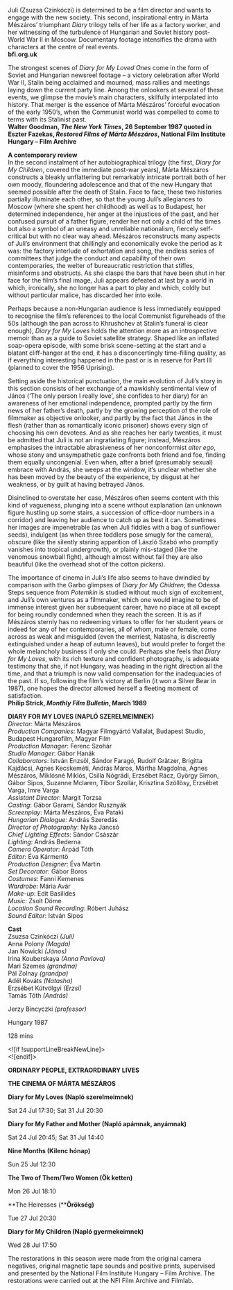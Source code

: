 

Juli (Zsuzsa Czinkóczi) is determined to be a film director and wants to engage with the new society. This second, inspirational entry in Márta Mészáros’ triumphant _Diary_ trilogy tells of her life as a factory worker, and her witnessing of the turbulence of Hungarian and Soviet history post-World War II in Moscow. Documentary footage intensifies the drama with characters at the centre of real events.<br>
**bfi.org.uk**

The strongest scenes of _Diary for My Loved Ones_ come in the form of Soviet and Hungarian newsreel footage – a victory celebration after World War II, Stalin being acclaimed and mourned, mass rallies and meetings laying down the current party line. Among the onlookers at several of these events, we glimpse the movie’s main characters, skilfully interpolated into history.  That merger is the essence of Márta Mészáros’ forceful evocation of the early 1950’s, when the Communist world was compelled to come to terms with its Stalinist past.<br>
**Walter Goodman, _The New York Times_, 26 September 1987 quoted in Eszter Fazekas, _Restored Films of Márta Mészáros_, National Film Institute Hungary – Film Archive**

**A contemporary review**<br>
In the second instalment of her autobiographical trilogy (the first, _Diary for My Children_, covered the immediate post-war years), Márta Mészáros constructs a bleakly unflattering but remarkably intricate portrait both of her own moody, floundering adolescence and that of the new Hungary that seemed possible after the death of Stalin. Face to face, these two histories partially illuminate each other, so that the young Juli’s allegiances to Moscow (where she spent her childhood) as well as to Budapest, her determined independence, her anger at the injustices of the past, and her confused pursuit of a father figure, render her not only a child of the times but also a symbol of an uneasy and unreliable nationalism, fiercely self-critical but with no clear way ahead. Mészáros reconstructs many aspects of Juli’s environment that chillingly and economically evoke the period as it was: the factory interlude of exhortation and song, the endless series of committees that judge the conduct and capability of their own contemporaries, the welter of bureaucratic restriction that stifles, misinforms and obstructs. As she clasps the bars that have been shut in her face for the film’s final image, Juli appears defeated at last by a world in which, ironically, she no longer has a part to play and which, coldly but without particular malice, has discarded her into exile.

Perhaps because a non-Hungarian audience is less immediately equipped to recognise the film’s references to the local Communist figureheads of the 50s (although the pan across to Khrushchev at Stalin’s funeral is clear enough), _Diary for My Loves_ holds the attention more as an introspective memoir than as a guide to Soviet satellite strategy. Shaped like an inflated soap-opera episode, with some brisk scene-setting at the start and a blatant cliff-hanger at the end, it has a disconcertingly time-filling quality, as if everything interesting happened in the past or is in reserve for Part III (planned to cover the 1956 Uprising).

Setting aside the historical punctuation, the main evolution of Juli’s story in this section consists of her exchange of a mawkishly sentimental view of János (‘The only person I really love’, she confides to her diary) for an awareness of her emotional independence, prompted partly by the firm news of her father’s death, partly by the growing perception of the role of filmmaker as objective onlooker, and partly by the fact that János in the flesh (rather than as romantically iconic prisoner) shows every sign of choosing his own devotees. And as she reaches her early twenties, it must be admitted that Juli is not an ingratiating figure; instead, Mészáros emphasises the intractable abrasiveness of her nonconformist _alter ego_, whose stony and unsympathetic gaze confronts both friend and foe, finding them equally uncongenial. Even when, after a brief (presumably sexual) embrace with András, she weeps at the window, it’s unclear whether she has been moved by the beauty of the experience, by disgust at her weakness, or by guilt at having betrayed János.

Disinclined to overstate her case, Mészáros often seems content with this kind of vagueness, plunging into a scene without explanation (an unknown figure hustling up some stairs, a succession of office-door numbers in a corridor) and leaving her audience to catch up as best it can. Sometimes her images are impenetrable (as when Juli fiddles with a bag of sunflower seeds), indulgent (as when three toddlers pose smugly for the camera), obscure (like the silently staring apparition of László Szabó who promptly vanishes into tropical undergrowth), or plainly mis-staged (like the venomous snowball fight), although almost without fail they are also beautiful (like the overhead shot of the cotton pickers).

The importance of cinema in Juli’s life also seems to have dwindled by comparison with the Garbo glimpses of _Diary for My Children_; the Odessa Steps sequence from _Potemkin_ is studied without much sign of excitement, and Juli’s own ventures as a filmmaker, which one would imagine to be of immense interest given her subsequent career, have no place at all except for being roundly condemned when they reach the screen. It is as if Mészáros sternly has no redeeming virtues to offer for her student years or indeed for any of her contemporaries, all of whom, male or female, come across as weak and misguided (even the merriest, Natasha, is discreetly extinguished under a heap of autumn leaves), but would prefer to forget the whole melancholy business if only she could. Perhaps she feels that _Diary for My Loves_, with its rich texture and confident photography, is adequate testimony that she, if not Hungary, was heading in the right direction all the time, and that a triumph is now valid compensation for the inadequacies of the past. If so, following the film’s victory at Berlin (it won a Silver Bear in 1987), one hopes the director allowed herself a fleeting moment of satisfaction.<br>
**Philip Strick, _Monthly Film Bulletin_, March 1989**

 **DIARY FOR MY LOVES (NAPLÓ SZERELMEIMNEK)**<br>
_Director_: Márta Mészáros  
_Production Companies_: Magyar Filmgyártó Vallalat, Budapest Studio, Budapest Hungarofilm, Magyar Film  
_Production Manager_: Ferenc Szohár  
_Studio Manager_: Gábor Hanák  
_Collaborators_: István Enzsöl, Sándor Faragó, Rudolf Grätzer, Brigitta Kajdácsi, Agnes Kecskeméti, András Maros, Mártha Magdolna, Agnes Mészáros, Miklósné Miklós, Csilla Nógrádi, Erzsébet Rácz, György Simon, Gábor Sipos, Suzanne Mclaren, Tibor Szollár, Krisztina Szöllösy, Erzsébet Varga, Imre Varga  
_Assistant Director_: Margit Torzsa  
_Casting_: Gábor Garami, Sándor Rusznyák  
_Screenplay_: Márta Mészáros, Éva Pataki  
_Hungarian Dialogue_: András Szeredás  
_Director of Photography_: Nyika Jancsó  
_Chief Lighting Effects_: Sándor Császár  
_Lighting_: András Bederna  
_Camera Operator_: Árpád Tóth  
_Editor_: Éva Kármentö  
_Production Designer_: Éva Martin  
_Set Decorator_: Gábor Boros  
_Costumes_: Fanni Kemenes  
_Wardrobe_: Mária Avár  
_Make-up_: Edit Basilides  
_Music_: Zsolt Döme  
_Location Sound Recording_: Róbert Juhász  
_Sound Editor_: István Sipos<br>

**Cast**<br>
Zsuzsa Czinkóczi _(Juli)_  
Anna Polony _(Magda)_  
Jan Nowicki _(János)_  
Irina Kouberskaya _(Anna Pavlova)_  
Mari Szemes _(grandma)_  
Pál Zolnay _(grandpa)_  
Adél Kováts _(Natasha)_  
Erzsébet Kútvölgyi _(Erzsi)_  
Tamás Tóth _(András)_<br>

Jerzy Bincyczki _(professor)_

Hungary 1987

128 mins

  
<![if !supportLineBreakNewLine]>  
<![endif]>

**ORDINARY PEOPLE, EXTRAORDINARY LIVES**

**THE CINEMA OF MÁRTA MÉSZÁROS**

**Diary for My Loves (Napló szerelmeimnek)**

Sat 24 Jul 17:30; Sat 31 Jul 20:30

**Diary for My Father and Mother (Napló apámnak, anyámnak)**

Sat 24 Jul 20:45; Sat 31 Jul 14:40

**Nine Months (Kilenc hónap)**

Sun 25 Jul 12:30

**The Two of Them/Two Women (Ök ketten)**

Mon 26 Jul 18:10

**The Heiresses (****Örökség)**

Tue 27 Jul 20:30

**Diary for My Children (Napló gyermekeimnek)**

Wed 28 Jul 17:50

The restorations in this season were made from the original camera negatives, original magnetic tape sounds and positive prints, supervised and presented by the National Film Institute Hungary – Film Archive. The restorations were carried out at the NFI Film Archive and Filmlab.
<!--stackedit_data:
eyJoaXN0b3J5IjpbLTE2Nzg3MjEzNjhdfQ==
-->